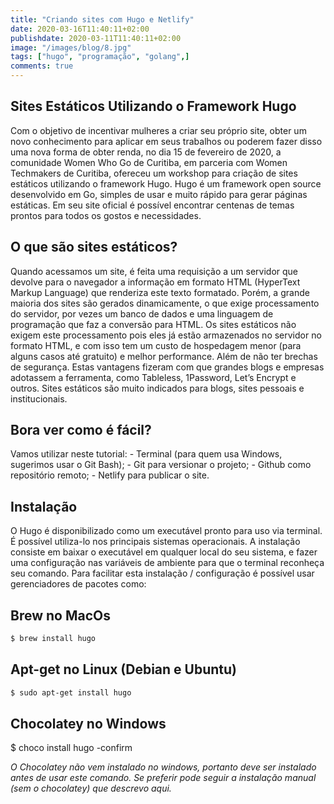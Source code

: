 ```yaml
---
title: "Criando sites com Hugo e Netlify"
date: 2020-03-16T11:40:11+02:00
publishdate: 2020-03-11T11:40:11+02:00
image: "/images/blog/8.jpg"
tags: ["hugo", "programação", "golang",]
comments: true
---
```

## Sites Estáticos Utilizando o Framework Hugo
Com o objetivo de incentivar mulheres a criar seu próprio site, obter um novo conhecimento para aplicar em seus trabalhos ou poderem fazer disso uma nova forma de obter renda, no dia 15 de fevereiro de 2020, a comunidade Women Who Go de Curitiba, em parceria com Women Techmakers de Curitiba, ofereceu um workshop para criação de sites estáticos utilizando o framework Hugo.
Hugo é um framework open source desenvolvido em Go, simples de usar e muito rápido para gerar páginas estáticas. Em seu site oficial é possível encontrar centenas de temas prontos para todos os gostos e necessidades.

## O que são sites estáticos?
Quando acessamos um site, é feita uma requisição a um servidor que devolve para o navegador a informação em formato HTML (HyperText Markup Language) que renderiza este texto formatado.
Porém, a grande maioria dos sites são gerados dinamicamente, o que exige processamento do servidor, por vezes um banco de dados e uma linguagem de programação que faz a conversão para HTML.
Os sites estáticos não exigem este processamento pois eles já estão armazenados no servidor no formato HTML, e com isso tem um custo de hospedagem menor (para alguns casos até gratuito) e melhor performance. Além de não ter brechas de segurança.
Estas vantagens fizeram com que grandes blogs e empresas adotassem a ferramenta, como Tableless, 1Password, Let’s Encrypt e outros.
Sites estáticos são muito indicados para blogs, sites pessoais e institucionais.

<h2><strong>Bora ver como é fácil?</strong></h2>
Vamos utilizar neste tutorial:
- Terminal (para quem usa Windows, sugerimos usar o Git Bash);
- Git para versionar o projeto;
- Github como repositório remoto;
- Netlify para publicar o site.

<h2><strong>Instalação</strong></h2>
O Hugo é disponibilizado como um executável pronto para uso via terminal. É possível utiliza-lo nos principais sistemas operacionais. A instalação consiste em baixar o executável em qualquer local do seu sistema, e fazer uma configuração nas variáveis de ambiente para que o terminal reconheça seu comando.
Para facilitar esta instalação / configuração é possível usar gerenciadores de pacotes como:

## Brew no MacOs
```bash
$ brew install hugo
```

## Apt-get no Linux (Debian e Ubuntu)
```bash
$ sudo apt-get install hugo
```


## Chocolatey no Windows
$ choco install hugo -confirm

*O Chocolatey não vem instalado no windows, portanto deve ser instalado antes de usar este comando.
Se preferir pode seguir a instalação manual (sem o chocolatey) que descrevo aqui.*